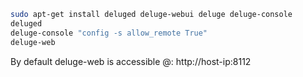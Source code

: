 ```bash
sudo apt-get install deluged deluge-webui deluge deluge-console
deluged
deluge-console "config -s allow_remote True"
deluge-web
```
By default deluge-web is accessible @: 
http://host-ip:8112
